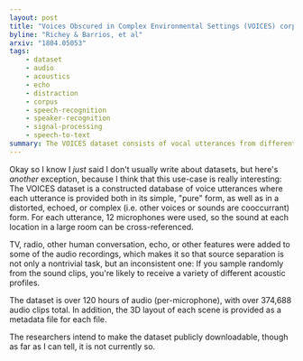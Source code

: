 ```yaml
---
layout: post
title: "Voices Obscured in Complex Environmental Settings (VOICES) corpus"
byline: "Richey & Barrios, et al"
arxiv: "1804.05053"
tags:
    - dataset
    - audio
    - acoustics
    - echo
    - distraction
    - corpus
    - speech-recognition
    - speaker-recognition
    - signal-processing
    - speech-to-text
summary: The VOICES dataset consists of vocal utterances from different positions in a room, along with distracting factors like radio, TV, or music.
---
```


Okay so I know I _just_ said I don't usually write about datasets, but here's _another_ exception, because I think that this use-case is really interesting: The VOICES dataset is a constructed database of voice utterances where each utterance is provided both in its simple, "pure" form, as well as in a distorted, echoed, or complex (i.e. other voices or sounds are cooccurrant) form. For each utterance, 12 microphones were used, so the sound at each location in a large room can be cross-referenced.

TV, radio, other human conversation, echo, or other features were added to some of the audio recordings, which makes it so that source separation is not only a nontrivial task, but an inconsistent one: If you sample randomly from the sound clips, you're likely to receive a variety of different acoustic profiles.

The dataset is over 120 hours of audio (per-microphone), with over 374,688 audio clips total. In addition, the 3D layout of each scene is provided as a metadata file for each file.

The researchers intend to make the dataset publicly downloadable, though as far as I can tell, it is not currently so.
